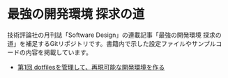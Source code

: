 # 最強の開発環境 探求の道

技術評論社の月刊誌「Software Design」の連載記事「最強の開発環境 探求の道」を補足するGitリポジトリです。書籍内で示した設定ファイルやサンプルコードの内容を掲載しています。

- [第1回 dotfilesを管理して、再現可能な開発環境を作る](202301/README.md)
